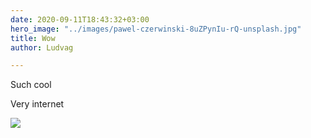 ```yaml
---
date: 2020-09-11T18:43:32+03:00
hero_image: "../images/pawel-czerwinski-8uZPynIu-rQ-unsplash.jpg"
title: Wow
author: Ludvag

---
```

Such cool

Very internet

![](../images/jj-ying-7JX0-bfiuxQ-unsplash.jpg)